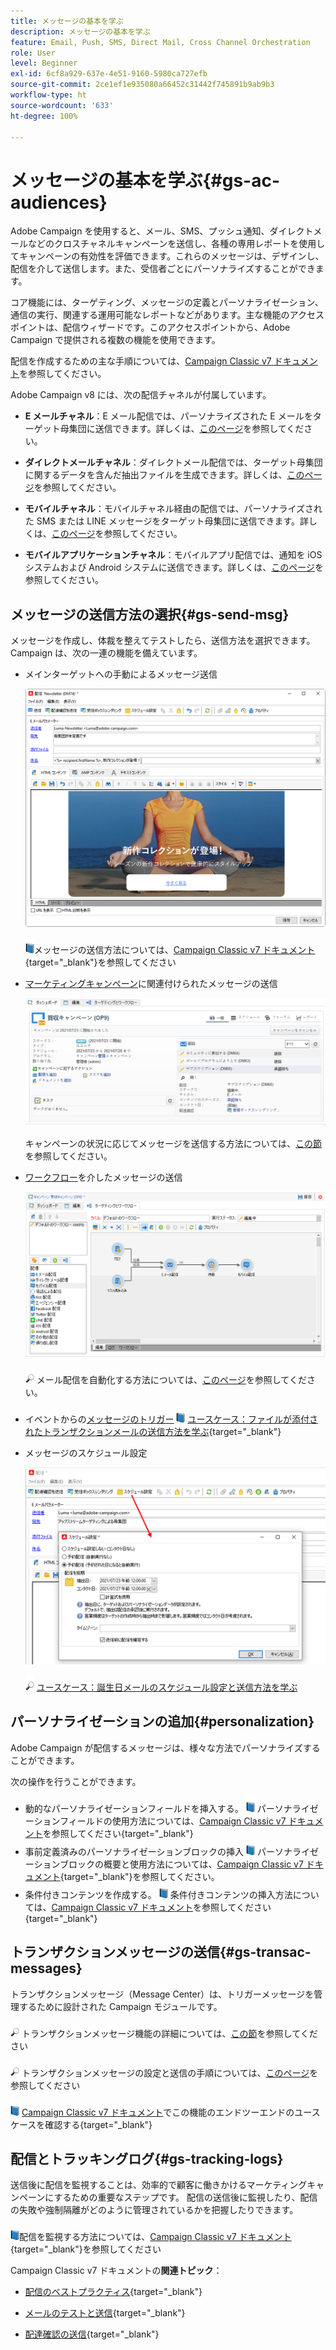```yaml
---
title: メッセージの基本を学ぶ
description: メッセージの基本を学ぶ
feature: Email, Push, SMS, Direct Mail, Cross Channel Orchestration
role: User
level: Beginner
exl-id: 6cf8a929-637e-4e51-9160-5980ca727efb
source-git-commit: 2ce1ef1e935080a66452c31442f745891b9ab9b3
workflow-type: ht
source-wordcount: '633'
ht-degree: 100%

---
```


# メッセージの基本を学ぶ{#gs-ac-audiences}

Adobe Campaign を使用すると、メール、SMS、プッシュ通知、ダイレクトメールなどのクロスチャネルキャンペーンを送信し、各種の専用レポートを使用してキャンペーンの有効性を評価できます。これらのメッセージは、デザインし、配信を介して送信します。また、受信者ごとにパーソナライズすることができます。

コア機能には、ターゲティング、メッセージの定義とパーソナライゼーション、通信の実行、関連する運用可能なレポートなどがあります。主な機能のアクセスポイントは、配信ウィザードです。このアクセスポイントから、Adobe Campaign で提供される複数の機能を使用できます。

配信を作成するための主な手順については、[Campaign Classic v7 ドキュメント](https://experienceleague.adobe.com/docs/campaign-classic/using/sending-messages/key-steps-when-creating-a-delivery/steps-about-delivery-creation-steps.html?lang=ja)を参照してください。

Adobe Campaign v8 には、次の配信チャネルが付属しています。

* **E メールチャネル**：E メール配信では、パーソナライズされた E メールをターゲット母集団に送信できます。詳しくは、[このページ](../send/email.md)を参照してください。

* **ダイレクトメールチャネル**：ダイレクトメール配信では、ターゲット母集団に関するデータを含んだ抽出ファイルを生成できます。詳しくは、[このページ](../send/direct-mail.md)を参照してください。

* **モバイルチャネル**：モバイルチャネル経由の配信では、パーソナライズされた SMS または LINE メッセージをターゲット母集団に送信できます。詳しくは、[このページ](../send/sms.md)を参照してください。

* **モバイルアプリケーションチャネル**：モバイルアプリ配信では、通知を iOS システムおよび Android システムに送信できます。詳しくは、[このページ](../send/push.md)を参照してください。

<!--
* **LINE channel**: LINE deliveries let you send messages on LINE, an instant messaging application available on all smartphones. Learn more in [this page](../send/line.md)
-->

## メッセージの送信方法の選択{#gs-send-msg}

メッセージを作成し、体裁を整えてテストしたら、送信方法を選択できます。 Campaign は、次の一連の機能を備えています。

* メインターゲットへの手動によるメッセージ送信

   ![](assets/send-email.png)

   ![](../assets/do-not-localize/book.png)メッセージの送信方法については、[Campaign Classic v7 ドキュメント](https://experienceleague.adobe.com/docs/campaign-classic/using/sending-messages/sending-emails/sending-an-email/sending-messages.html?lang=ja){target=&quot;_blank&quot;}を参照してください

* [マーケティングキャンペーン](campaigns.md)に関連付けられたメッセージの送信

   ![](assets/deliveries-in-a-campaign.png)

   キャンペーンの状況に応じてメッセージを送信する方法については、[この節](https://experienceleague.adobe.com/docs/campaign/automation/campaign-orchestration/marketing-campaign-deliveries.html?lang=ja)を参照してください。

* [ワークフロー](../config/workflows.md)を介したメッセージの送信

   ![](assets/send-in-a-wf.png)

   ![](../assets/do-not-localize/glass.png) メール配信を自動化する方法については、[このページ](https://experienceleague.adobe.com/docs/campaign/automation/workflows/wf-activities/action-activities/delivery.html?lang=ja)を参照してください。

* イベントからの[メッセージのトリガー](../send/transactional.md)
   ![](../assets/do-not-localize/book.png) [ユースケース：ファイルが添付されたトランザクションメールの送信方法を学ぶ](https://experienceleague.adobe.com/docs/campaign-classic/using/transactional-messaging/transactional-email-with-attachments.html?lang=ja){target=&quot;_blank&quot;}

* メッセージのスケジュール設定

   ![](assets/schedule-send.png)

   ![](../assets/do-not-localize/glass.png) [ユースケース：誕生日メールのスケジュール設定と送信方法を学ぶ](https://experienceleague.adobe.com/docs/campaign/automation/workflows/use-cases/deliveries/send-a-birthday-email.html?lang=ja)


## パーソナライゼーションの追加{#personalization}

Adobe Campaign が配信するメッセージは、様々な方法でパーソナライズすることができます。

次の操作を行うことができます。

* 動的なパーソナライゼーションフィールドを挿入する。
   ![](../assets/do-not-localize/book.png) パーソナライゼーションフィールドの使用方法については、[Campaign Classic v7 ドキュメント](https://experienceleague.adobe.com/docs/campaign-classic/using/sending-messages/personalizing-deliveries/personalization-fields.html?lang=ja)を参照してください{target=&quot;_blank&quot;}
* 事前定義済みのパーソナライゼーションブロックの挿入
   ![](../assets/do-not-localize/book.png) パーソナライゼーションブロックの概要と使用方法については、[Campaign Classic v7 ドキュメント](https://experienceleague.adobe.com/docs/campaign-classic/using/sending-messages/personalizing-deliveries/personalization-blocks.html?lang=ja){target=&quot;_blank&quot;}を参照してください。
* 条件付きコンテンツを作成する。
   ![](../assets/do-not-localize/book.png) 条件付きコンテンツの挿入方法については、[Campaign Classic v7 ドキュメント](https://experienceleague.adobe.com/docs/campaign-classic/using/sending-messages/personalizing-deliveries/conditional-content.html?lang=ja)を参照してください{target=&quot;_blank&quot;}

## トランザクションメッセージの送信{#gs-transac-messages}

トランザクションメッセージ（Message Center）は、トリガーメッセージを管理するために設計された Campaign モジュールです。

![](../assets/do-not-localize/glass.png) トランザクションメッセージ機能の詳細については、[この節](../architecture/architecture.md#transac-msg-archi)を参照してください

![](../assets/do-not-localize/glass.png) トランザクションメッセージの設定と送信の手順については、[このページ](../send/transactional.md)を参照してください

![](../assets/do-not-localize/book.png) [Campaign Classic v7 ドキュメント](https://experienceleague.adobe.com/docs/campaign-classic/using/transactional-messaging/transactional-email-with-attachments.html?lang=ja)でこの機能のエンドツーエンドのユースケースを確認する{target=&quot;_blank&quot;}

## 配信とトラッキングログ{#gs-tracking-logs}

送信後に配信を監視することは、効率的で顧客に働きかけるマーケティングキャンペーンにするための重要なステップです。 配信の送信後に監視したり、配信の失敗や強制隔離がどのように管理されているかを把握したりできます。

![](../assets/do-not-localize/book.png)配信を監視する方法については、[Campaign Classic v7 ドキュメント](https://experienceleague.adobe.com/docs/campaign-classic/using/sending-messages/monitoring-deliveries/about-delivery-monitoring.html?lang=ja#sending-messages){target=&quot;_blank&quot;}を参照してください


Campaign Classic v7 ドキュメントの&#x200B;**関連トピック**：

* [配信のベストプラクティス](https://experienceleague.adobe.com/docs/campaign-classic/using/sending-messages/key-steps-when-creating-a-delivery/delivery-bestpractices/delivery-best-practices.html?lang=ja){target=&quot;_blank&quot;}

* [メールのテストと送信](https://experienceleague.adobe.com/docs/campaign-classic/using/sending-messages/sending-emails/sending-an-email/sending-messages.html?lang=ja){target=&quot;_blank&quot;}

* [配達確認の送信](https://experienceleague.adobe.com/docs/campaign-classic/using/sending-messages/key-steps-when-creating-a-delivery/steps-validating-the-delivery.html?lang=ja){target=&quot;_blank&quot;}
